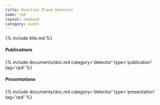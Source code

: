 ```yaml
---
title: Reaction Plane Detector
name: rpd
layout: newbase
category: event
---
```

{% include title.md %}


##### Publications
{% include documents/doc.md category='detector' type='publication' tag='rpd' %}

##### Presentations
{% include documents/doc.md category='detector' type='presentation' tag='rpd' %}
